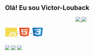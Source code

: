## Olá! Eu sou Victor-Louback
<div align="center">
    <a href="https://github.com/Victor-Louback">  
        <img height="180em"
            src="https://github-readme-stats.vercel.app/api?username=Victor-Louback&show_icons=true&theme=tokyonight&include_all_commits=true&count_private=true" />
        <img height="180em"
             src="https://github-readme-stats.vercel.app/api/top-langs/?username=Victor-Louback&hide=html&layout=compact&theme=tokyonight"/>
             

</div>
<div style="display: inline_block"><br>
    <img align="center" alt="Victor-Js" height="30" width="40"
        src="https://raw.githubusercontent.com/devicons/devicon/master/icons/javascript/javascript-plain.svg">
    <img align="center" alt="Victor-HTML" height="30" width="40"
        src="https://raw.githubusercontent.com/devicons/devicon/master/icons/html5/html5-original.svg">
    <img align="center" alt="Victor-CSS" height="30" width="40"
        src="https://raw.githubusercontent.com/devicons/devicon/master/icons/css3/css3-original.svg">

</div>

##
  
<div>
  
  <a href="https://www.instagram.com/victor.louback/" target="_blank"><img
            src="https://img.shields.io/badge/-Instagram-%23E4405F?style=for-the-badge&logo=instagram&logoColor=white"
            target="_blank"></a>
    <a href="mailto:victorloubackfaria@gmail.com"><img
            src="https://img.shields.io/badge/-Gmail-%23333?style=for-the-badge&logo=gmail&logoColor=white"
            target="_blank"></a>
    <a href="https://www.linkedin.com/in/victor-louback-7a7896251/" target="_blank"><img
            src="https://img.shields.io/badge/-LinkedIn-%230077B5?style=for-the-badge&logo=linkedin&logoColor=white"
            target="_blank"></a>
  
  </div>
